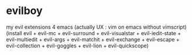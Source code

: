 # evilboy
my evil extensions 4 emacs (actually UX : vim on emacs without vimscript) (install evil + evil-mc + evil-surround + evil-visualstar + evil-iedit-state + evil-multiedit + evil-args + evil-matchit + evil-exchange + evil-escape + evil-collection + evil-goggles + evil-lion + evil-quickscope)

